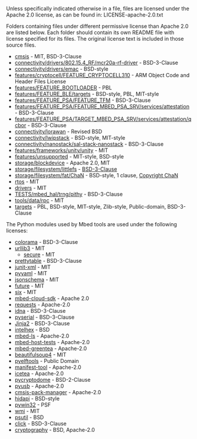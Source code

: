 Unless specifically indicated otherwise in a file, files are licensed under the Apache 2.0 license,
as can be found in: LICENSE-apache-2.0.txt

Folders containing files under different permissive license than Apache 2.0 are listed below. Each folder should contain its own README file with license specified for its files. The original license text is included in those source files.

- [cmsis](./cmsis) - MIT, BSD-3-Clause
- [connectivity/drivers/802.15.4_RF/mcr20a-rf-driver](./connectivity/drivers/802.15.4_RF/mcr20a-rf-driver) - BSD-3-Clause
- [connectivity/drivers/emac](./connectivity/drivers/emac) - BSD-style
- [features/cryptocell/FEATURE_CRYPTOCELL310](./features/cryptocell/FEATURE_CRYPTOCELL310) - ARM Object Code and Header Files License
- [features/FEATURE_BOOTLOADER](./features/FEATURE_BOOTLOADER) - PBL
- [features/FEATURE_BLE/targets](./features/FEATURE_BLE/targets) - BSD-style, PBL, MIT-style
- [features/FEATURE_PSA/FEATURE_TFM](./features/FEATURE_PSA/FEATURE_TFM) - BSD-3-Clause
- [features/FEATURE_PSA/FEATURE_MBED_PSA_SRV/services/attestation](./features/FEATURE_PSA/TARGET_MBED_PSA_SRV/services/attestation) - BSD-3-Clause
- [features/FEATURE_PSA/TARGET_MBED_PSA_SRV/services/attestation/qcbor](./features/FEATURE_PSA/TARGET_MBED_PSA_SRV/services/attestation/qcbor) - BSD-3-Clause
- [connectivity/lorawan](./connectivity/lorawan) - Revised BSD
- [connectivity/lwipstack](./connectivity/lwipstack) - BSD-style, MIT-style
- [connectivity/nanostack/sal-stack-nanostack](./connectivity/nanostack/sal-stack-nanostack) - BSD-3-Clause
- [features/frameworks/unity/unity](./features/frameworks/unity/unity) - MIT
- [features/unsupported](./features/unsupported) - MIT-style, BSD-style
- [storage/blockdevice](./storage/blockdevice) - Apache 2.0, MIT
- [storage/filesystem/littlefs](.storage/filesystem/littlefs) - [BSD-3-Clause](https://github.com/ARMmbed/littlefs/blob/master/LICENSE.md)
- [storage/filesystem/fat/ChaN](.storage/filesystem/fat/ChaN) - BSD-style, 1 clause, [Copyright ChaN](http://www.elm-chan.org/fsw/ff/doc/appnote.html)
- [rtos](./rtos) - MIT
- [drivers](./drivers) - MIT
- [TESTS/mbed_hal/trng/pithy](./TESTS/mbed_hal/trng/pithy) - BSD-3-Clause
- [tools/data/rpc](./tools/data/rpc) - MIT
- [targets](./targets) - PBL, BSD-style, MIT-style, Zlib-style, Public-domain, BSD-3-Clause

The Python modules used by Mbed tools are used under the following licenses:

- [colorama](https://pypi.org/project/colorama) - BSD-3-Clause
- [urllib3](https://pypi.org/project/urllib3) - MIT
   - [secure](https://pypi.org/project/secure) - MIT
- [prettytable](https://pypi.org/project/prettytable) - BSD-3-Clause
- [junit-xml](https://pypi.org/project/junit-xml) - MIT
- [pyyaml](https://pypi.org/project/pyyaml) - MIT
- [jsonschema](https://pypi.org/project/jsonschema) - MIT
- [future](https://pypi.org/project/future) - MIT
- [six](https://pypi.org/project/six) - MIT
- [mbed-cloud-sdk](https://pypi.org/project/mbed-cloud-sdk) - Apache 2.0
- [requests](https://pypi.org/project/requests) - Apache-2.0
- [idna](https://pypi.org/project/idna) - BSD-3-Clause
- [pyserial](https://pypi.org/project/pyserial) - BSD-3-Clause
- [Jinja2](https://pypi.org/project/Jinja2) - BSD-3-Clause
- [intelhex](https://pypi.org/project/intelhex) - BSD
- [mbed-ls](https://pypi.org/project/mbed-ls) - Apache-2.0
- [mbed-host-tests](https://pypi.org/project/mbed-host-tests) - Apache-2.0
- [mbed-greentea](https://pypi.org/project/mbed-greentea) - Apache-2.0
- [beautifulsoup4](https://pypi.org/project/beautifulsoup4) - MIT
- [pyelftools](https://pypi.org/project/pyelftools) - Public Domain
- [manifest-tool](https://pypi.org/project/manifest-tool) - Apache-2.0
- [icetea](https://pypi.org/project/icetea) - Apache-2.0
- [pycryptodome](https://pypi.org/project/pycryptodome) - BSD-2-Clause
- [pyusb](https://pypi.org/project/pyusb/) - Apache-2.0
- [cmsis-pack-manager](https://pypi.org/project/cmsis-pack-manager) - Apache-2.0
- [hidapi](https://pypi.org/project/hidapi/) - BSD-style
- [pywin32](https://pypi.org/project/pywin32/) - PSF
- [wmi](https://pypi.org/project/WMI/) - MIT
- [psutil](https://pypi.org/project/psutil/) - BSD
- [click](https://pypi.org/project/click/) - BSD-3-Clause
- [cryptography](https://pypi.org/project/cryptography/) - BSD, Apache-2.0
